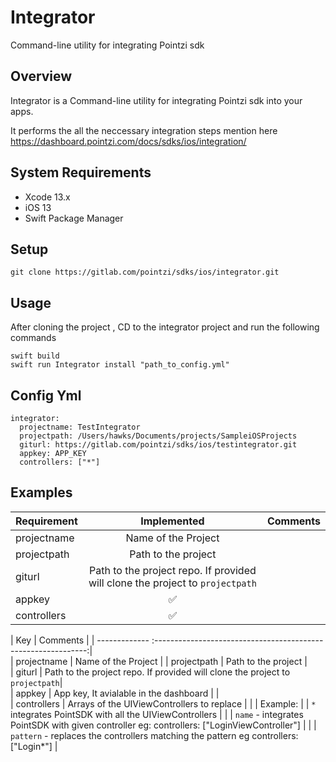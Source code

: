 # Integrator

Command-line utility for integrating Pointzi sdk

## Overview
Integrator is a Command-line utility for integrating Pointzi sdk into your apps. 

It performs the all the neccessary integration steps mention here https://dashboard.pointzi.com/docs/sdks/ios/integration/ 

## System Requirements
* Xcode 13.x
* iOS 13
* Swift Package Manager

## Setup

```
git clone https://gitlab.com/pointzi/sdks/ios/integrator.git

```

## Usage
After cloning the project , CD to the integrator project and run the following commands
```
swift build
swift run Integrator install "path_to_config.yml"

```

## Config Yml
```
integrator:
  projectname: TestIntegrator
  projectpath: /Users/hawks/Documents/projects/SampleiOSProjects
  giturl: https://gitlab.com/pointzi/sdks/ios/testintegrator.git
  appkey: APP_KEY
  controllers: ["*"]
```
## 

## Examples 


| Requirement                        |   Implemented        | Comments                                           |
| -------------                      |    :-------------:   | :-----                                             |
| projectname                        | Name of the Project     |     |
| projectpath                        | Path to the project      |                     |
| giturl                             | Path to the project repo. If provided will clone the project to `projectpath`    |  |
| appkey                             | :white_check_mark:    |    |
| controllers                        | :white_check_mark:    |  |


|    Key        |             Comments                                         | 
| ------------- :-------------------------------------------------------------:|                                              
| projectname   | Name of the Project                                          | 
| projectpath   | Path to the project                                          |                       
| giturl        | Path to the project repo. If provided will clone the project to `projectpath`|            
| appkey        | App key, It avialable in the dashboard   |                                         |       
| controllers   | Arrays of the UIViewControllers to replace   |
|               | Example:
|               |   `*` integrates PointSDK with all the UIViewControllers   |
|               |   `name` - integrates PointSDK with given controller eg: controllers: ["LoginViewController"]   | 
|               |   `pattern` - replaces the controllers matching the pattern eg controllers: ["Login*"]    |
                
                               
                  
               

                                                                                 
